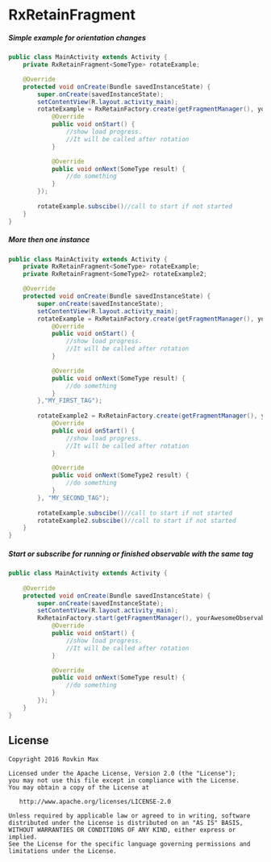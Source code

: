 # RxRetainFragment

##### Simple example for orientation changes
``` Java
public class MainActivity extends Activity {
    private RxRetainFragment<SomeType> rotateExample;

    @Override
    protected void onCreate(Bundle savedInstanceState) {
        super.onCreate(savedInstanceState);
        setContentView(R.layout.activity_main);
        rotateExample = RxRetainFactory.create(getFragmentManager(), yourAwesomeObservable, new EmptySubscriber<SomeType>() {
            @Override
            public void onStart() {
                //show load progress.
                //It will be called after rotation
            }

            @Override
            public void onNext(SomeType result) {
                //do something
            }
        });
        
        rotateExample.subscibe()//call to start if not started
    }
}
```

##### More then one instance 
``` Java
public class MainActivity extends Activity {
    private RxRetainFragment<SomeType> rotateExample;
    private RxRetainFragment<SomeType2> rotateExample2;

    @Override
    protected void onCreate(Bundle savedInstanceState) {
        super.onCreate(savedInstanceState);
        setContentView(R.layout.activity_main);
        rotateExample = RxRetainFactory.create(getFragmentManager(), yourAwesomeObservable, new EmptySubscriber<SomeType>() {
            @Override
            public void onStart() {
                //show load progress.
                //It will be called after rotation
            }

            @Override
            public void onNext(SomeType result) {
                //do something
            }
        },"MY_FIRST_TAG");
        
        rotateExample2 = RxRetainFactory.create(getFragmentManager(), yourAwesomeObservable2, new EmptySubscriber<SomeType2>() {
            @Override
            public void onStart() {
                //show load progress.
                //It will be called after rotation
            }

            @Override
            public void onNext(SomeType2 result) {
                //do something
            }
        }, "MY_SECOND_TAG");
        
        rotateExample.subscibe()//call to start if not started
        rotateExample2.subscibe()//call to start if not started
    }
}
```
##### Start or subscribe for running or finished observable with the same tag
``` Java
public class MainActivity extends Activity {
    
    @Override
    protected void onCreate(Bundle savedInstanceState) {
        super.onCreate(savedInstanceState);
        setContentView(R.layout.activity_main);
        RxRetainFactory.start(getFragmentManager(), yourAwesomeObservable, new EmptySubscriber<SomeType>() {
            @Override
            public void onStart() {
                //show load progress.
                //It will be called after rotation
            }

            @Override
            public void onNext(SomeType result) {
                //do something
            }
        });
    }
}
```

License
-------

    Copyright 2016 Rovkin Max

    Licensed under the Apache License, Version 2.0 (the "License");
    you may not use this file except in compliance with the License.
    You may obtain a copy of the License at

       http://www.apache.org/licenses/LICENSE-2.0

    Unless required by applicable law or agreed to in writing, software
    distributed under the License is distributed on an "AS IS" BASIS,
    WITHOUT WARRANTIES OR CONDITIONS OF ANY KIND, either express or implied.
    See the License for the specific language governing permissions and
    limitations under the License.
